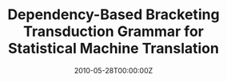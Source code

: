 ---
title: "Dependency-Based Bracketing Transduction Grammar for Statistical Machine Translation"
authors:
- Jinsong Su
- Yang Liu
- Haitao Mi
- Hongmei Zhao
- Yajuan lv
- Qun Liu
author_notes:
- "通讯作者"
- 
- 
- 
- 
- 
date: "2010-05-28T00:00:00Z"
publishDate: "2025-05-28T13:08:24+00:00"
publication_types: [direction1]
publication: "**In Proc. of COLING 2010.** (CCF-B类)"
---